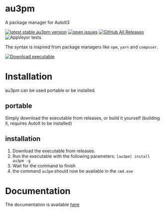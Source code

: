 # au3pm
A package manager for AutoIt3

[![latest stable au3pm version](https://img.shields.io/github/v/release/genius257/au3pm?include_prereleases)](https://github.com/genius257/au3pm/releases/latest/)
[![open issues](https://img.shields.io/github/issues-raw/genius257/au3pm)](https://github.com/genius257/au3pm/issues/)
[![GitHub All Releases](https://img.shields.io/github/downloads/genius257/au3pm/total)](https://github.com/genius257/au3pm/releases/)
![AppVeyor tests](https://img.shields.io/appveyor/tests/genius257/au3pm)

The syntax is inspired from package managers like `npm`, `yarn` and `composer`.

[![Download executable](https://img.shields.io/github/v/release/genius257/au3pm?include_prereleases&style=for-the-badge&label=Click+Here+to+Download)](https://github.com/genius257/au3pm/releases/download/0.3.1/au3pm.exe)


# Installation

au3pm can be used portable or be installed.

## portable

Simply download the executable from releases, or build it yourself (building it, requires AutoIt to be installed)

## installation

1. Download the executable from releases.
2. Run the executable with the following parameters: `[au3pm] install au3pm -g`
3. Wait for the command to finish
4. the command `au3pm` should now be available in the `cmd.exe`

# Documentation

The documentation is available [here](//genius257.github.io/au3pm/)
